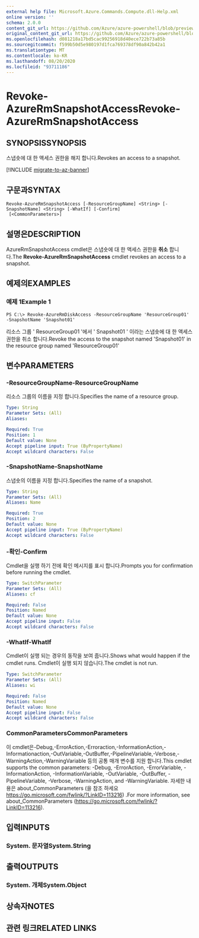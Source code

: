 ```yaml
---
external help file: Microsoft.Azure.Commands.Compute.dll-Help.xml
online version: ''
schema: 2.0.0
content_git_url: https://github.com/Azure/azure-powershell/blob/preview/src/ResourceManager/Compute/Stack/Commands.Compute/help/Revoke-AzureRmSnapshotAccess.md
original_content_git_url: https://github.com/Azure/azure-powershell/blob/preview/src/ResourceManager/Compute/Stack/Commands.Compute/help/Revoke-AzureRmSnapshotAccess.md
ms.openlocfilehash: d081218a17bd5cac99256918d40ece722b73a85b
ms.sourcegitcommit: f599b50d5e980197d1fca769378df90a842b42a1
ms.translationtype: MT
ms.contentlocale: ko-KR
ms.lasthandoff: 08/20/2020
ms.locfileid: "93711186"
---
```

# <span data-ttu-id="e62ba-101">Revoke-AzureRmSnapshotAccess</span><span class="sxs-lookup"><span data-stu-id="e62ba-101">Revoke-AzureRmSnapshotAccess</span></span>

## <span data-ttu-id="e62ba-102">SYNOPSIS</span><span class="sxs-lookup"><span data-stu-id="e62ba-102">SYNOPSIS</span></span>
<span data-ttu-id="e62ba-103">스냅숏에 대 한 액세스 권한을 해지 합니다.</span><span class="sxs-lookup"><span data-stu-id="e62ba-103">Revokes an access to a snapshot.</span></span>

[!INCLUDE [migrate-to-az-banner](../../includes/migrate-to-az-banner.md)]

## <span data-ttu-id="e62ba-104">구문과</span><span class="sxs-lookup"><span data-stu-id="e62ba-104">SYNTAX</span></span>

```
Revoke-AzureRmSnapshotAccess [-ResourceGroupName] <String> [-SnapshotName] <String> [-WhatIf] [-Confirm]
 [<CommonParameters>]
```

## <span data-ttu-id="e62ba-105">설명은</span><span class="sxs-lookup"><span data-stu-id="e62ba-105">DESCRIPTION</span></span>
<span data-ttu-id="e62ba-106">AzureRmSnapshotAccess cmdlet은 스냅숏에 대 한 액세스 권한을 **취소** 합니다.</span><span class="sxs-lookup"><span data-stu-id="e62ba-106">The **Revoke-AzureRmSnapshotAccess** cmdlet revokes an access to a snapshot.</span></span>

## <span data-ttu-id="e62ba-107">예제의</span><span class="sxs-lookup"><span data-stu-id="e62ba-107">EXAMPLES</span></span>

### <span data-ttu-id="e62ba-108">예제 1</span><span class="sxs-lookup"><span data-stu-id="e62ba-108">Example 1</span></span>
```
PS C:\> Revoke-AzureRmDiskAccess -ResourceGroupName 'ResourceGroup01' -SnapshotName 'Snapshot01'
```

<span data-ttu-id="e62ba-109">리소스 그룹 ' ResourceGroup01 '에서 ' Snapshot01 ' 이라는 스냅숏에 대 한 액세스 권한을 취소 합니다.</span><span class="sxs-lookup"><span data-stu-id="e62ba-109">Revoke the access to the snapshot named 'Snapshot01' in the resource group named 'ResourceGroup01'</span></span>

## <span data-ttu-id="e62ba-110">변수</span><span class="sxs-lookup"><span data-stu-id="e62ba-110">PARAMETERS</span></span>

### <span data-ttu-id="e62ba-111">-ResourceGroupName</span><span class="sxs-lookup"><span data-stu-id="e62ba-111">-ResourceGroupName</span></span>
<span data-ttu-id="e62ba-112">리소스 그룹의 이름을 지정 합니다.</span><span class="sxs-lookup"><span data-stu-id="e62ba-112">Specifies the name of a resource group.</span></span>

```yaml
Type: String
Parameter Sets: (All)
Aliases: 

Required: True
Position: 1
Default value: None
Accept pipeline input: True (ByPropertyName)
Accept wildcard characters: False
```

### <span data-ttu-id="e62ba-113">-SnapshotName</span><span class="sxs-lookup"><span data-stu-id="e62ba-113">-SnapshotName</span></span>
<span data-ttu-id="e62ba-114">스냅숏의 이름을 지정 합니다.</span><span class="sxs-lookup"><span data-stu-id="e62ba-114">Specifies the name of a snapshot.</span></span>

```yaml
Type: String
Parameter Sets: (All)
Aliases: Name

Required: True
Position: 2
Default value: None
Accept pipeline input: True (ByPropertyName)
Accept wildcard characters: False
```

### <span data-ttu-id="e62ba-115">-확인</span><span class="sxs-lookup"><span data-stu-id="e62ba-115">-Confirm</span></span>
<span data-ttu-id="e62ba-116">Cmdlet을 실행 하기 전에 확인 메시지를 표시 합니다.</span><span class="sxs-lookup"><span data-stu-id="e62ba-116">Prompts you for confirmation before running the cmdlet.</span></span>

```yaml
Type: SwitchParameter
Parameter Sets: (All)
Aliases: cf

Required: False
Position: Named
Default value: None
Accept pipeline input: False
Accept wildcard characters: False
```

### <span data-ttu-id="e62ba-117">-WhatIf</span><span class="sxs-lookup"><span data-stu-id="e62ba-117">-WhatIf</span></span>
<span data-ttu-id="e62ba-118">Cmdlet이 실행 되는 경우의 동작을 보여 줍니다.</span><span class="sxs-lookup"><span data-stu-id="e62ba-118">Shows what would happen if the cmdlet runs.</span></span> <span data-ttu-id="e62ba-119">Cmdlet이 실행 되지 않습니다.</span><span class="sxs-lookup"><span data-stu-id="e62ba-119">The cmdlet is not run.</span></span>

```yaml
Type: SwitchParameter
Parameter Sets: (All)
Aliases: wi

Required: False
Position: Named
Default value: None
Accept pipeline input: False
Accept wildcard characters: False
```

### <span data-ttu-id="e62ba-120">CommonParameters</span><span class="sxs-lookup"><span data-stu-id="e62ba-120">CommonParameters</span></span>
<span data-ttu-id="e62ba-121">이 cmdlet은-Debug,-ErrorAction,-Erroraction,-InformationAction,-Informationaction,-OutVariable,-OutBuffer,-PipelineVariable,-Verbose,-WarningAction,-WarningVariable 등의 공통 매개 변수를 지원 합니다.</span><span class="sxs-lookup"><span data-stu-id="e62ba-121">This cmdlet supports the common parameters: -Debug, -ErrorAction, -ErrorVariable, -InformationAction, -InformationVariable, -OutVariable, -OutBuffer, -PipelineVariable, -Verbose, -WarningAction, and -WarningVariable.</span></span> <span data-ttu-id="e62ba-122">자세한 내용은 about_CommonParameters (을 참조 하세요 https://go.microsoft.com/fwlink/?LinkID=113216) .</span><span class="sxs-lookup"><span data-stu-id="e62ba-122">For more information, see about_CommonParameters (https://go.microsoft.com/fwlink/?LinkID=113216).</span></span>

## <span data-ttu-id="e62ba-123">입력</span><span class="sxs-lookup"><span data-stu-id="e62ba-123">INPUTS</span></span>

### <span data-ttu-id="e62ba-124">System. 문자열</span><span class="sxs-lookup"><span data-stu-id="e62ba-124">System.String</span></span>

## <span data-ttu-id="e62ba-125">출력</span><span class="sxs-lookup"><span data-stu-id="e62ba-125">OUTPUTS</span></span>

### <span data-ttu-id="e62ba-126">System. 개체</span><span class="sxs-lookup"><span data-stu-id="e62ba-126">System.Object</span></span>

## <span data-ttu-id="e62ba-127">상속자</span><span class="sxs-lookup"><span data-stu-id="e62ba-127">NOTES</span></span>

## <span data-ttu-id="e62ba-128">관련 링크</span><span class="sxs-lookup"><span data-stu-id="e62ba-128">RELATED LINKS</span></span>

